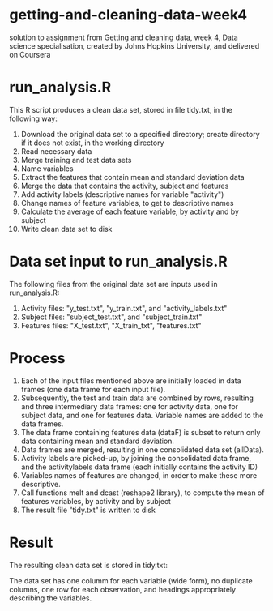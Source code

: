 # getting-and-cleaning-data-week4
solution to assignment from Getting and cleaning data, week 4, Data science specialisation, created by Johns Hopkins University, and delivered on Coursera


# run_analysis.R
This R script produces a clean data set, stored in file tidy.txt, in the following way:

1. Download the original data set to a specified directory; create directory if it does not exist, in the working directory
2. Read necessary data
3. Merge training and test data sets
4. Name variables
5. Extract the features that contain mean and standard deviation data
6. Merge the data that contains the activity, subject and features
7. Add activity labels (descriptive names for variable "activity")
8. Change names of feature variables, to get to descriptive names
9. Calculate the average of each feature variable, by activity and by subject
10. Write clean data set to disk


# Data set input to run_analysis.R
The following files from the original data set are inputs used in run_analysis.R:

1. Activity files: "y_test.txt", "y_train.txt", and "activity_labels.txt"
2. Subject files: "subject_test.txt", and "subject_train.txt"
3. Features files: "X_test.txt", "X_train_txt", "features.txt"

# Process
1. Each of the input files mentioned above are initially loaded in data frames (one data frame for each input file).
2. Subsequently, the test and train data are combined by rows, resulting and three intermediary data frames:
one for activity data, one for subject data, and one for features data. 
Variable names are added to the data frames.
3. The data frame containing features data (dataF) is subset to return only data containing mean and standard deviation.
4. Data frames are merged, resulting in one consolidated data set (allData).
5. Activity labels are picked-up, by joining the consolidated data frame, and the activitylabels data frame
(each initially contains the activity ID)
6. Variables names of features are changed, in order to make these more descriptive.
7. Call functions melt and dcast (reshape2 library), to compute the mean of features variables, by activity and by subject
8. The result file "tidy.txt" is written to disk

# Result
The resulting clean data set is stored in tidy.txt: 

The data set has one columm for each variable (wide form), no duplicate columns, 
one row for each observation, and headings appropriately describing the variables.
